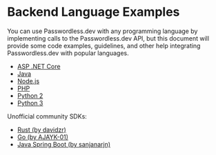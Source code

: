 # Backend Language Examples

You can use Passwordless.dev with any programming language by implementing calls to the Passwordless.dev API, but this document will provide some code examples, guidelines, and other help integrating Passwordless.dev with popular languages.

- [ASP .NET Core](dotnet.md)
- [Java](java.md)
- [Node.js](nodejs.md)
- [PHP](php.md)
- [Python 2](python2.md)
- [Python 3](python3.md)

Unofficial community SDKs:

- [Rust (by davidzr)](https://github.com/davidzr/passwordless-rust)
- [Go (by AJAYK-01)](https://github.com/AJAYK-01/passwordless-go)
- [Java Spring Boot (by sanjanarjn)](https://github.com/sanjanarjn/spring-boot-starter-passwordless)
